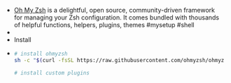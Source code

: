 - [Oh My Zsh](https://ohmyz.sh/) is a delightful, open source, community-driven framework for managing your Zsh configuration. It comes bundled with thousands of helpful functions, helpers, plugins, themes #mysetup #shell
-
- Install
- ```bash
  # install ohmyzsh
  sh -c "$(curl -fsSL https://raw.githubusercontent.com/ohmyzsh/ohmyzsh/master/tools/install.sh)"
  
  # install custom plugins
  
  ```